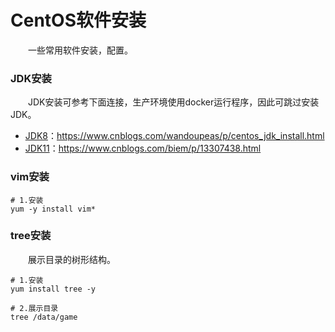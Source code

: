 # CentOS软件安装

&emsp;&emsp;一些常用软件安装，配置。



### JDK安装
&emsp;&emsp;JDK安装可参考下面连接，生产环境使用docker运行程序，因此可跳过安装JDK。
* [JDK8][1]：<https://www.cnblogs.com/wandoupeas/p/centos_jdk_install.html>
* [JDK11][2]：<https://www.cnblogs.com/biem/p/13307438.html>

[1]: https://www.cnblogs.com/wandoupeas/p/centos_jdk_install.html
[2]: https://www.cnblogs.com/biem/p/13307438.html


  
### vim安装
```shell script
# 1.安装
yum -y install vim*
```
    

### tree安装
&emsp;&emsp;展示目录的树形结构。
```shell script
# 1.安装
yum install tree -y

# 2.展示目录
tree /data/game
```
    





